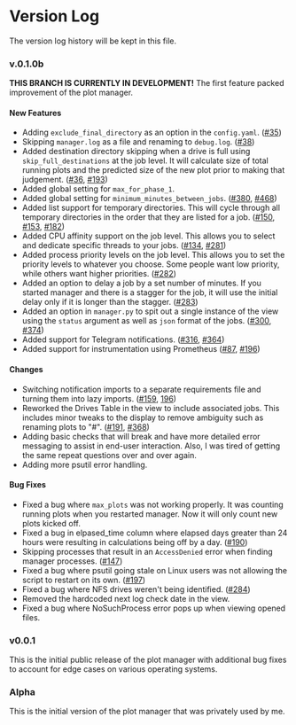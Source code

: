 # Version Log
The version log history will be kept in this file.

### v.0.1.0b
**THIS BRANCH IS CURRENTLY IN DEVELOPMENT!** The first feature packed improvement of the plot manager.

#### New Features
- Adding `exclude_final_directory` as an option in the `config.yaml`. ([#35](https://github.com/swar/Swar-Chia-Plot-Manager/pull/35))
- Skipping `manager.log` as a file and renaming to `debug.log`. ([#38](https://github.com/swar/Swar-Chia-Plot-Manager/pull/38))
- Added destination directory skipping when a drive is full using `skip_full_destinations` at the job level. It will calculate size of total running plots and the predicted size of the new plot prior to making that judgement. ([#36](https://github.com/swar/Swar-Chia-Plot-Manager/pull/36), [#193](https://github.com/swar/Swar-Chia-Plot-Manager/pull/193))
- Added global setting for `max_for_phase_1`.
- Added global setting for `minimum_minutes_between_jobs`. ([#380](https://github.com/swar/Swar-Chia-Plot-Manager/pull/380), [#468](https://github.com/swar/Swar-Chia-Plot-Manager/pull/468))
- Added list support for temporary directories. This will cycle through all temporary directories in the order that they are listed for a job. ([#150](https://github.com/swar/Swar-Chia-Plot-Manager/pull/150), [#153](https://github.com/swar/Swar-Chia-Plot-Manager/pull/153/files), [#182](https://github.com/swar/Swar-Chia-Plot-Manager/pull/182))
- Added CPU affinity support on the job level. This allows you to select and dedicate specific threads to your jobs. ([#134](https://github.com/swar/Swar-Chia-Plot-Manager/pull/134), [#281](https://github.com/swar/Swar-Chia-Plot-Manager/pull/281))
- Added process priority levels on the job level. This allows you to set the priority levels to whatever you choose. Some people want low priority, while others want higher priorities. ([#282](https://github.com/swar/Swar-Chia-Plot-Manager/pull/282))
- Added an option to delay a job by a set number of minutes. If you started manager and there is a stagger for the job, it will use the initial delay only if it is longer than the stagger. ([#283](https://github.com/swar/Swar-Chia-Plot-Manager/pull/283)) 
- Added an option in `manager.py` to spit out a single instance of the view using the `status` argument as well as `json` format of the jobs. ([#300](https://github.com/swar/Swar-Chia-Plot-Manager/pull/300), [#374](https://github.com/swar/Swar-Chia-Plot-Manager/pull/374))
- Added support for Telegram notifications. ([#316](https://github.com/swar/Swar-Chia-Plot-Manager/pull/316), [#364](https://github.com/swar/Swar-Chia-Plot-Manager/pull/364))
- Added support for instrumentation using Prometheus ([#87](https://github.com/swar/Swar-Chia-Plot-Manager/pull/87), [#196](https://github.com/swar/Swar-Chia-Plot-Manager/pull/196))

#### Changes
- Switching notification imports to a separate requirements file and turning them into lazy imports. ([#159](https://github.com/swar/Swar-Chia-Plot-Manager/pull/159), [196](https://github.com/swar/Swar-Chia-Plot-Manager/pull/196))
- Reworked the Drives Table in the view to include associated jobs. This includes minor tweaks to the display to remove ambiguity such as renaming plots to "#". ([#191](https://github.com/swar/Swar-Chia-Plot-Manager/pull/191), [#368](https://github.com/swar/Swar-Chia-Plot-Manager/pull/368))
- Adding basic checks that will break and have more detailed error messaging to assist in end-user interaction. Also, I was tired of getting the same repeat questions over and over again.
- Adding more psutil error handling.

#### Bug Fixes
- Fixed a bug where `max_plots` was not working properly. It was counting running plots when you restarted manager. Now it will only count new plots kicked off.
- Fixed a bug in elpased_time column where elapsed days greater than 24 hours were resulting in calculations being off by a day. ([#190](https://github.com/swar/Swar-Chia-Plot-Manager/pull/190))  
- Skipping processes that result in an `AccessDenied` error when finding manager processes. ([#147](https://github.com/swar/Swar-Chia-Plot-Manager/pull/147)) 
- Fixed a bug where psutil going stale on Linux users was not allowing the script to restart on its own. ([#197](https://github.com/swar/Swar-Chia-Plot-Manager/pull/197))
- Fixed a bug where NFS drives weren't being identified. ([#284](https://github.com/swar/Swar-Chia-Plot-Manager/pull/284))
- Removed the hardcoded next log check date in the view.
- Fixed a bug where NoSuchProcess error pops up when viewing opened files.

### v0.0.1
This is the initial public release of the plot manager with additional bug fixes to account for edge cases on various operating systems.


### Alpha
This is the initial version of the plot manager that was privately used by me.